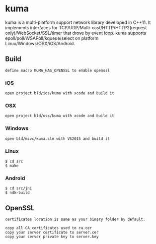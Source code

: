 # kuma
kuma is a multi-platform support network library developed in C++11. It implements interfaces for TCP/UDP/Multi-cast/HTTP/HTTP2(request only)/WebSocket/SSL/timer that drove by event loop. kuma supports epoll/poll/WSAPoll/kqueue/select on platform Linux/Windows/OSX/iOS/Android.


## Build
```
define macro KUMA_HAS_OPENSSL to enable openssl
```

### iOS
```
open project bld/ios/kuma with xcode and build it
```

### OSX
```
open project bld/osx/kuma with xcode and build it
```

### Windows
```
open bld/msvc/kuma.sln with VS2015 and build it
```

### Linux
```
$ cd src
$ make
```

### Android
```
$ cd src/jni
$ ndk-build
```

## OpenSSL
```
certificates location is same as your binary folder by default.

copy all CA certificates used to ca.cer
copy your server certificate to server.cer
copy your server private key to server.key
```

